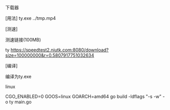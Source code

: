 下载器



[用法] 
ty.exe ../tmp.mp4




[测速]


测速链接(100MB)


ty https://speedtest2.niutk.com:8080/download?size=100000000&r=0.5807917751032634


[编译]

编译为ty.exe

linux

CGO_ENABLED=0 GOOS=linux GOARCH=amd64 go build -ldflags "-s -w" -o ty main.go
